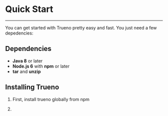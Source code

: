 # Quick Start

---

You can get started with Trueno pretty easy and fast. You just need a few depedencies:

## Dependencies

* **Java 8** or later
* **Node.js 6** with **npm** or later
* **tar** and **unzip**

## Installing Trueno

1. First, install trueno globally from npm

1. 

